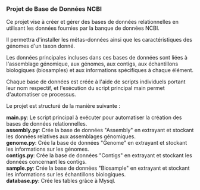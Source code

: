 ### Projet de Base de Données NCBI

Ce projet vise à créer et gérer des bases de données relationnelles en utilisant les données fournies par la banque de données NCBI. 
  
Il permettra d'installer les métas-données ainsi que les caractéristiques des génomes d'un taxon donné.
  
Les données principales incluses dans ces bases de données sont liées à l'assemblage génomique, aux génomes, aux contigs, aux échantillons biologiques (biosamples) et aux informations spécifiques à chaque élément.  
  
Chaque base de données est créée à l'aide de scripts individuels portant leur nom respectif, et l'exécution du script principal main permet d'automatiser ce processus.




Le projet est structuré de la manière suivante :  
  
**main.py**: Le script principal à exécuter pour automatiser la création des bases de données relationnelles.  
**assembly.py**: Crée la base de données "Assembly" en extrayant et stockant les données relatives aux assemblages génomiques.  
**genome.py**: Crée la base de données "Genome" en extrayant et stockant les informations sur les génomes.  
**contigs.py**: Crée la base de données "Contigs" en extrayant et stockant les données concernant les contigs.  
**sample.py**: Crée la base de données "Biosample" en extrayant et stockant les informations sur les échantillons biologiques.  
**database.py**: Crée les tables grâce à Mysql.


